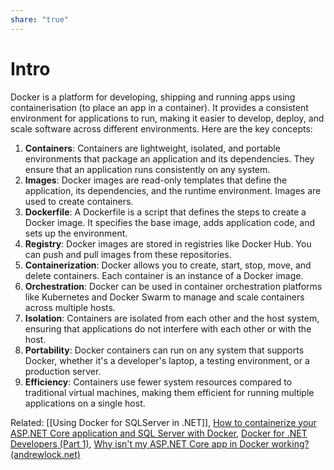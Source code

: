 ```yaml
---
share: "true"
---
```

# Intro
Docker is a platform for developing, shipping and running apps using containerisation (to place an app in a container). It provides a consistent environment for applications to run, making it easier to develop, deploy, and scale software across different environments. Here are the key concepts:

1. **Containers**: Containers are lightweight, isolated, and portable environments that package an application and its dependencies. They ensure that an application runs consistently on any system.
2. **Images**: Docker images are read-only templates that define the application, its dependencies, and the runtime environment. Images are used to create containers.
3. **Dockerfile**: A Dockerfile is a script that defines the steps to create a Docker image. It specifies the base image, adds application code, and sets up the environment.
4. **Registry**: Docker images are stored in registries like Docker Hub. You can push and pull images from these repositories.
5. **Containerization**: Docker allows you to create, start, stop, move, and delete containers. Each container is an instance of a Docker image.
6. **Orchestration**: Docker can be used in container orchestration platforms like Kubernetes and Docker Swarm to manage and scale containers across multiple hosts.
7. **Isolation**: Containers are isolated from each other and the host system, ensuring that applications do not interfere with each other or with the host.
8. **Portability**: Docker containers can run on any system that supports Docker, whether it's a developer's laptop, a testing environment, or a production server.
9. **Efficiency**: Containers use fewer system resources compared to traditional virtual machines, making them efficient for running multiple applications on a single host.


Related: [[Using Docker for SQLServer in .NET]], [How to containerize your ASP.NET Core application and SQL Server with Docker](https://www.twilio.com/blog/containerize-your-aspdotnet-core-application-and-sql-server-with-docker), [Docker for .NET Developers (Part 1)](https://www.stevejgordon.co.uk/docker-dotnet-developers-part-1), [Why isn't my ASP.NET Core app in Docker working? (andrewlock.net)](https://andrewlock.net/why-isnt-my-aspnetcore-app-in-docker-working/)
